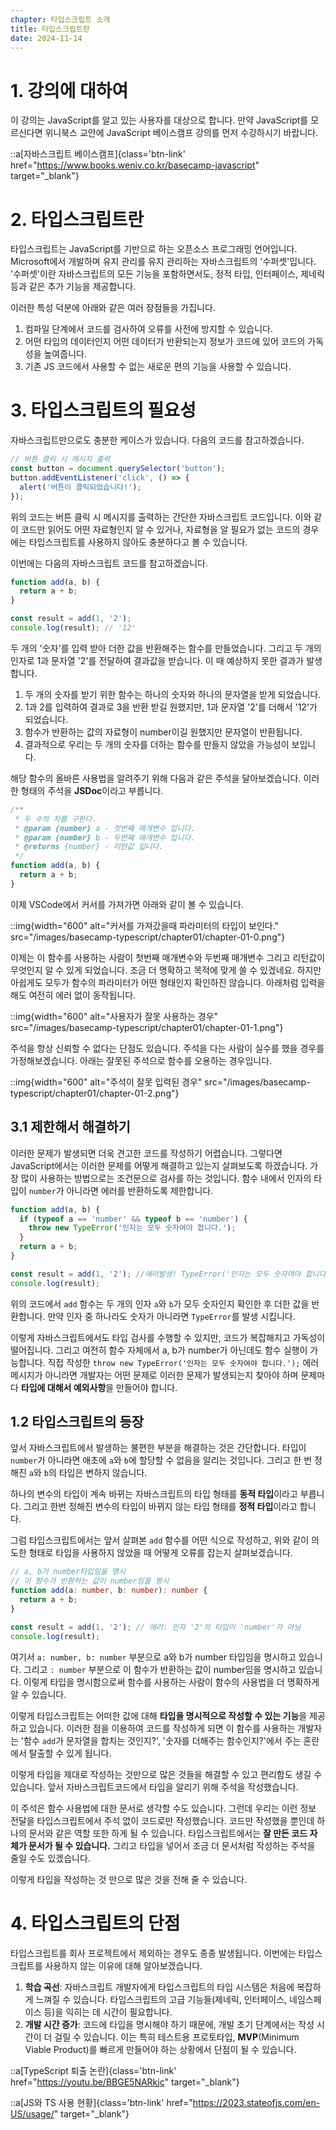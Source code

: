 ```yaml
---
chapter: 타입스크립트 소개
title: 타입스크립트란
date: 2024-11-14
---
```


# 1. 강의에 대하여

이 강의는 JavaScript를 알고 있는 사용자를 대상으로 합니다. 만약 JavaScript를 모르신다면 위니북스 교안에 JavaScript 베이스캠프 강의를 먼저 수강하시기 바랍니다.

::a[자바스크립트 베이스캠프]{class='btn-link' href="https://www.books.weniv.co.kr/basecamp-javascript" target="\_blank"}

# 2. 타입스크립트란

타입스크립트는 JavaScript를 기반으로 하는 오픈소스 프로그래밍 언어입니다. Microsoft에서 개발하며 유지 관리를 유지 관리하는 자바스크립트의 '수퍼셋'입니다. '수퍼셋'이란 자바스크립트의 모든 기능을 포함하면서도, 정적 타입, 인터페이스, 제네릭 등과 같은 추가 기능을 제공합니다. 

이러한 특성 덕분에 아래와 같은 여러 장점들을 가집니다.

1. 컴파일 단계에서 코드를 검사하여 오류를 사전에 방지할 수 있습니다.
2. 어떤 타입의 데이터인지 어떤 데이터가 반환되는지 정보가 코드에 있어 코드의 가독성을 높여줍니다.
3. 기존 JS 코드에서 사용할 수 없는 새로운 편의 기능을 사용할 수 있습니다.

# 3. 타입스크립트의 필요성

자바스크립트만으로도 충분한 케이스가 있습니다. 다음의 코드를 참고하겠습니다.

```js
// 버튼 클릭 시 메시지 출력
const button = document.querySelector('button');
button.addEventListener('click', () => {
  alert('버튼이 클릭되었습니다!');
});
```

위의 코드는 버튼 클릭 시 메시지를 출력하는 간단한 자바스크립트 코드입니다. 이와 같이 코드만 읽어도 어떤 자료형인지 알 수 있거나, 자료형을 알 필요가 없는 코드의 경우에는 타입스크립트를 사용하지 않아도 충분하다고 볼 수 있습니다.

이번에는 다음의 자바스크립트 코드를 참고하겠습니다.

```js
function add(a, b) {
  return a + b;
}

const result = add(1, '2');
console.log(result); // '12'
```

두 개의 '숫자'를 입력 받아 더한 값을 반환해주는 함수를 만들었습니다. 그리고 두 개의 인자로 1과 문자열 '2'를 전달하여 결과값을 받습니다. 이 때 예상하지 못한 결과가 발생합니다.

1. 두 개의 숫자를 받기 위한 함수는 하나의 숫자와 하나의 문자열을 받게 되었습니다.
2. 1과 2를 입력하여 결과로 3을 반환 받길 원했지만, 1과 문자열 '2'를 더해서 '12'가 되었습니다.
3. 함수가 반환하는 값의 자료형이 number이길 원했지만 문자열이 반환됩니다.
4. 결과적으로 우리는 두 개의 숫자를 더하는 함수를 만들지 않았을 가능성이 보입니다.

해당 함수의 올바른 사용법을 알려주기 위해 다음과 같은 주석을 달아보겠습니다. 이러한 형태의 주석을 **JSDoc**이라고 부릅니다.

```js
/**
 * 두 수의 차를 구한다.
 * @param {number} a - 첫번째 매개변수 입니다.
 * @param {number} b - 두번째 매개변수 입니다.
 * @returns {number} - 리턴값 입니다.
 */
function add(a, b) {
  return a + b;
}
```

이제 VSCode에서 커서를 가져가면 아래와 같이 볼 수 있습니다.

::img{width="600" alt="커서를 가져갔을때 파라미터의 타입이 보인다." src="/images/basecamp-typescript/chapter01/chapter-01-0.png"}

이제는 이 함수를 사용하는 사람이 첫번째 매개변수와 두번째 매개변수 그리고 리턴값이 무엇인지 알 수 있게 되었습니다. 조금 더 명확하고 목적에 맞게 쓸 수 있겠네요. 하지만 아쉽게도 모두가 함수의 파라미터가 어떤 형태인지 확인하진 않습니다. 아래처럼 입력을 해도 여전히 에러 없이 동작됩니다.

::img{width="600" alt="사용자가 잘못 사용하는 경우" src="/images/basecamp-typescript/chapter01/chapter-01-1.png"}

주석을 항상 신뢰할 수 없다는 단점도 있습니다. 주석을 다는 사람이 실수를 했을 경우를 가정해보겠습니다. 아래는 잘못된 주석으로 함수를 오용하는 경우입니다.

::img{width="600" alt="주석이 잘못 입력된 경우" src="/images/basecamp-typescript/chapter01/chapter-01-2.png"}


## 3.1 제한해서 해결하기

이러한 문제가 발생되면 더욱 견고한 코드를 작성하기 어렵습니다. 그렇다면 JavaScript에서는 이러한 문제를 어떻게 해결하고 있는지 살펴보도록 하겠습니다. 가장 많이 사용하는 방법으로는 조건문으로 검사를 하는 것입니다. 함수 내에서 인자의 타입이 `number`가 아니라면 에러를 반환하도록 제한합니다.

```js
function add(a, b) {
  if (typeof a == 'number' && typeof b == 'number') {
    throw new TypeError('인자는 모두 숫자여야 합니다.');
  }
  return a + b;
}

const result = add(1, '2'); //에러발생! TypeError('인자는 모두 숫자여야 합니다.')
console.log(result);
```

위의 코드에서 `add` 함수는 두 개의 인자 `a`와 `b`가 모두 숫자인지 확인한 후 더한 값을 반환합니다. 만약 인자 중 하나라도 숫자가 아니라면 `TypeError`를 발생 시킵니다.

이렇게 자바스크립트에서도 타입 검사를 수행할 수 있지만, 코드가 복잡해지고 가독성이 떨어집니다. 그리고 여전히 함수 자체에서 a, b가 number가 아닌데도 함수 실행이 가능합니다. 직접 작성한 `throw new TypeError('인자는 모두 숫자여야 합니다.');` 에러 메시지가 아니라면 개발자는 어떤 문제로 이러한 문제가 발생되는지 찾아야 하며 문제마다 **타입에 대해서 예외사항**을 만들어야 합니다.

## 1.2 타입스크립트의 등장

앞서 자바스크립트에서 발생하는 불편한 부분을 해결하는 것은 간단합니다. 타입이 `number`가 아니라면 애초에 `a`와 `b`에 할당할 수 없음을 알리는 것입니다. 그리고 한 번 정해진 `a`와 `b`의 타입은 변하지 않습니다.

하나의 변수의 타입이 계속 바뀌는 자바스크립트의 타입 형태를 **동적 타입**이라고 부릅니다. 그리고 한번 정해진 변수의 타입이 바뀌지 않는 타입 형태를 **정적 타입**이라고 합니다.

그럼 타입스크립트에서는 앞서 살펴본 `add` 함수를 어떤 식으로 작성하고, 위와 같이 의도한 형태로 타입을 사용하지 않았을 때 어떻게 오류를 잡는지 살펴보겠습니다.

```ts
// a, b가 number타입임을 명시
// 이 함수가 반환하는 값이 number임을 명시
function add(a: number, b: number): number {
  return a + b;
}

const result = add(1, '2'); // 에러: 인자 '2'의 타입이 'number'가 아님
console.log(result);
```

여기서 `a: number, b: number` 부분으로 a와 b가 number 타입임을 명시하고 있습니다. 그리고 `: number` 부분으로 이 함수가 반환하는 값이 number임을 명시하고 있습니다. 이렇게 타입을 명시함으로써 함수를 사용하는 사람이 함수의 사용법을 더 명확하게 알 수 있습니다.

이렇게 타입스크립트는 어떠한 값에 대해 **타입을 명시적으로 작성할 수 있는 기능**을 제공하고 있습니다. 이러한 점을 이용하여 코드를 작성하게 되면 이 함수를 사용하는 개발자는 '함수 `add`가 문자열을 합치는 것인지?', '숫자를 더해주는 함수인지?'에서 주는 혼란에서 탈출할 수 있게 됩니다.

이렇게 타입을 제대로 작성하는 것만으로 많은 것들을 해결할 수 있고 편리함도 생길 수 있습니다. 앞서 자바스크립트코드에서 타입을 알리기 위해 주석을 작성했습니다.

이 주석은 함수 사용법에 대한 문서로 생각할 수도 있습니다. 그런데 우리는 이런 정보 전달을 타입스크립트에서 주석 없이 코드로만 작성했습니다. 코드만 작성했을 뿐인데 하나의 문서와 같은 역할 또한 하게 될 수 있습니다. 타입스크립트에서는 **잘 만든 코드 자체가 문서가 될 수 있습니다.** 그리고 타입을 넣어서 조금 더 문서처럼 작성하는 주석을 줄일 수도 있겠습니다.

이렇게 타입을 작성하는 것 만으로 많은 것을 전해 줄 수 있습니다.

# 4. 타입스크립트의 단점

타입스크립트를 회사 프로젝트에서 제외하는 경우도 종종 발생됩니다. 이번에는 타입스크립트를 사용하지 않는 이유에 대해 알아보겠습니다.

1. **학습 곡선**: 자바스크립트 개발자에게 타입스크립트의 타입 시스템은 처음에 복잡하게 느껴질 수 있습니다. 타입스크립트의 고급 기능들(제네릭, 인터페이스, 네임스페이스 등)을 익히는 데 시간이 필요합니다.
2. **개발 시간 증가**: 코드에 타입을 명시해야 하기 때문에, 개발 초기 단계에서는 작성 시간이 더 걸릴 수 있습니다. 이는 특히 테스트용 프로토타입, **MVP**(Minimum Viable Product)를 빠르게 만들어야 하는 상황에서 단점이 될 수 있습니다.

::a[TypeScript 퇴출 논란]{class='btn-link' href="https://youtu.be/BBGE5NARkjc" target="\_blank"}

::a[JS와 TS 사용 현황]{class='btn-link' href="https://2023.stateofjs.com/en-US/usage/" target="\_blank"}
